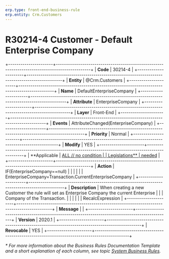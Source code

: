 ```yaml
---
erp.type: front-end-business-rule
erp.entity: Crm.Customers
---
```


# R30214-4 Customer - Default Enterprise Company
+----------------------+-----------------------------------------------------------------------------------------------+
| **Code**             | 30214-4                                                                                       |
+----------------------+-----------------------------------------------------------------------------------------------+
| **Entity**           | @Crm.Customers                                                                                |
+----------------------+-----------------------------------------------------------------------------------------------+
| **Name**             | DefaultEnterpriseCompany                                                                      |
+----------------------+-----------------------------------------------------------------------------------------------+
| **Attribute**        | EnterpriseCompany                                                                             |
+----------------------+-----------------------------------------------------------------------------------------------+
| **Layer**            | Front-End                                                                                     |
+----------------------+-----------------------------------------------------------------------------------------------+
| **Events**           | AttributeChanged(EnterpriseCompany)                                                           |
+----------------------+-----------------------------------------------------------------------------------------------+
| **Priority**         | Normal                                                                                        |
+----------------------+-----------------------------------------------------------------------------------------------+
| **Modify**           | YES                                                                                           |
+----------------------+-----------------------------------------------------------------------------------------------+
| **Applicable         | [ALL // no condition                                                                          |
| Legislations**       | needed](xref:applicable-legislations)                                                         |
+----------------------+-----------------------------------------------------------------------------------------------+
| **Action**           | IF(EnterpriseCompany==null)                                                                   |
|                      |                                                                                               |
|                      | EnterpriseCompany=Transaction.CurrentEnterpriseCompany                                        |
+----------------------+-----------------------------------------------------------------------------------------------+
| **Description**      | When creating a new Customer the rule will set as Enterprise Company the current Enterprise   |
|                      | Company of the Transaction.                                                                   |
|                      |                                                                                               |
|                      | RecalcExpression                                                                              |
+----------------------+-----------------------------------------------------------------------------------------------+
| **Message**          |                                                                                               |
+----------------------+-----------------------------------------------------------------------------------------------+
| **Version**          | 2020.1                                                                                        |
+----------------------+-----------------------------------------------------------------------------------------------+
| **Revocable**        | YES                                                                                           |
+----------------------+-----------------------------------------------------------------------------------------------+

*\* For more information about the Business Rules Documentation Template and a short explanation of each column, see
topic [System Business Rules](../templates/template-description-system-business-rules.md).*
